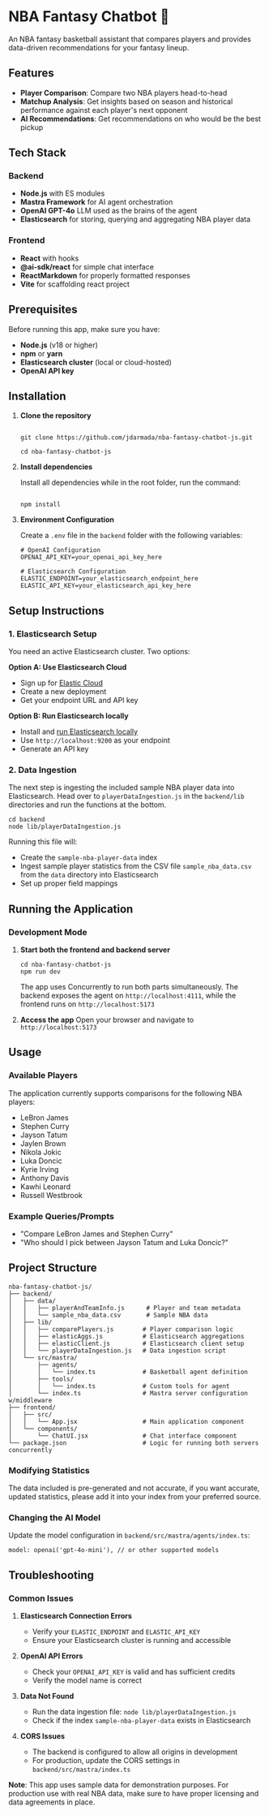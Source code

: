 # NBA Fantasy Chatbot 🏀

An NBA fantasy basketball assistant that compares players and provides data-driven recommendations for your fantasy lineup.

## Features

- **Player Comparison**: Compare two NBA players head-to-head
- **Matchup Analysis**: Get insights based on season and historical performance against each player's next opponent
- **AI Recommendations**: Get recommendations on who would be the best pickup


## Tech Stack

### Backend
- **Node.js** with ES modules
- **Mastra Framework** for AI agent orchestration
- **OpenAI GPT-4o** LLM used as the brains of the agent
- **Elasticsearch** for storing, querying and aggregating NBA player data

### Frontend
- **React** with hooks
- **@ai-sdk/react** for simple chat interface
- **ReactMarkdown** for properly formatted responses
- **Vite** for scaffolding react project

## Prerequisites

Before running this app, make sure you have:

- **Node.js** (v18 or higher)
- **npm** or **yarn**
- **Elasticsearch cluster** (local or cloud-hosted)
- **OpenAI API key**

## Installation

1. **Clone the repository**
   ```

   git clone https://github.com/jdarmada/nba-fantasy-chatbot-js.git

   cd nba-fantasy-chatbot-js

   ```

2. **Install dependencies**
   
   Install all dependencies while in the root folder, run the command:
   ```

   npm install

   ```


3. **Environment Configuration**
   
   Create a `.env` file in the `backend` folder with the following variables:
   ```env
   # OpenAI Configuration
   OPENAI_API_KEY=your_openai_api_key_here
   
   # Elasticsearch Configuration
   ELASTIC_ENDPOINT=your_elasticsearch_endpoint_here
   ELASTIC_API_KEY=your_elasticsearch_api_key_here
   ```

## Setup Instructions

### 1. Elasticsearch Setup

You need an active Elasticsearch cluster. Two options:

**Option A: Use Elasticsearch Cloud**
- Sign up for [Elastic Cloud](https://cloud.elastic.co/)
- Create a new deployment
- Get your endpoint URL and API key

**Option B: Run Elasticsearch locally**
- Install and [run Elasticsearch locally](https://www.elastic.co/docs/deploy-manage/deploy/self-managed/local-development-installation-quickstart)
- Use `http://localhost:9200` as your endpoint
- Generate an API key

### 2. Data Ingestion

The next step is ingesting the included sample NBA player data into Elasticsearch. 
Head over to `playerDataIngestion.js` in the `backend/lib` directories and run the functions at the bottom.

```
cd backend
node lib/playerDataIngestion.js
```

Running this file will:
- Create the `sample-nba-player-data` index
- Ingest sample player statistics from the CSV file `sample_nba_data.csv` from the `data` directory into Elasticsearch
- Set up proper field mappings


## Running the Application

### Development Mode

1. **Start both the frontend and backend server**
   ```
   cd nba-fantasy-chatbot-js
   npm run dev
   ```
   The app uses Concurrently to run both parts simultaneously.
   The backend exposes the agent on `http://localhost:4111`, 
   while the frontend runs on `http://localhost:5173`


2. **Access the app**
   Open your browser and navigate to `http://localhost:5173`

## Usage

### Available Players

The application currently supports comparisons for the following NBA players:

- LeBron James
- Stephen Curry
- Jayson Tatum
- Jaylen Brown
- Nikola Jokic
- Luka Doncic
- Kyrie Irving
- Anthony Davis
- Kawhi Leonard
- Russell Westbrook

### Example Queries/Prompts

- "Compare LeBron James and Stephen Curry"
- "Who should I pick between Jayson Tatum and Luka Doncic?"


## Project Structure

```
nba-fantasy-chatbot-js/
├── backend/
│   ├── data/
│   │   ├── playerAndTeamInfo.js      # Player and team metadata
│   │   └── sample_nba_data.csv       # Sample NBA data
│   ├── lib/
│   │   ├── comparePlayers.js        # Player comparison logic
│   │   ├── elasticAggs.js           # Elasticsearch aggregations
│   │   ├── elasticClient.js         # Elasticsearch client setup
│   │   └── playerDataIngestion.js   # Data ingestion script
│   └── src/mastra/
│       ├── agents/
│       │   └── index.ts             # Basketball agent definition
│       ├── tools/
│       │   └── index.ts             # Custom tools for agent
│       └── index.ts                 # Mastra server configuration w/middleware
├── frontend/
│   ├── src/
│   │   └── App.jsx                  # Main application component
│   └── components/
│       └── ChatUI.jsx               # Chat interface component
└── package.json                     # Logic for running both servers concurrently
```


### Modifying Statistics

The data included is pre-generated and not accurate, if you want accurate, updated statistics, please add it into your index from your preferred source.


### Changing the AI Model

Update the model configuration in `backend/src/mastra/agents/index.ts`:

```
model: openai('gpt-4o-mini'), // or other supported models
```

## Troubleshooting

### Common Issues

1. **Elasticsearch Connection Errors**
   - Verify your `ELASTIC_ENDPOINT` and `ELASTIC_API_KEY`
   - Ensure your Elasticsearch cluster is running and accessible

2. **OpenAI API Errors**
   - Check your `OPENAI_API_KEY` is valid and has sufficient credits
   - Verify the model name is correct

3. **Data Not Found**
   - Run the data ingestion file: `node lib/playerDataIngestion.js`
   - Check if the index `sample-nba-player-data` exists in Elasticsearch

4. **CORS Issues**
   - The backend is configured to allow all origins in development
   - For production, update the CORS settings in `backend/src/mastra/index.ts`


**Note**: This app uses sample data for demonstration purposes. For production use with real NBA data, make sure to have proper licensing and data agreements in place.